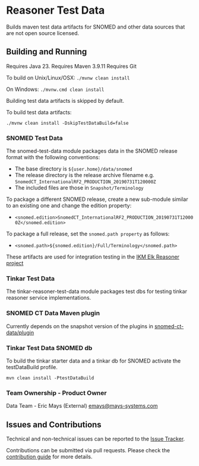 # Reasoner Test Data

Builds maven test data artifacts for SNOMED and other data sources that are not open source licensed.

## Building and Running

Requires Java 23.
Requires Maven 3.9.11
Requires Git

To build on Unix/Linux/OSX: `./mvnw clean install`

On Windows: `./mvnw.cmd clean install`

Building test data artifacts is skipped by default.

To build test data artifacts:

```
./mvnw clean install -DskipTestDataBuild=false
```

### SNOMED Test Data

The snomed-test-data module packages data in the SNOMED release format with the following conventions:
* The base directory is `${user.home}/data/snomed`
* The release directory is the release archive filename e.g. `SnomedCT_InternationalRF2_PRODUCTION_20190731T120000Z`
* The included files are those in `Snapshot/Terminology`

To package a different SNOMED release, create a new sub-module similar to an existing one and change the edition property:
* `<snomed.edition>SnomedCT_InternationalRF2_PRODUCTION_20190731T120000Z</snomed.edition>`

To package a full release, set the `snomed.path property` as follows:
* `<snomed.path>${snomed.edition}/Full/Terminology</snomed.path>`


These artifacts are used for integration testing in the [IKM Elk Reasoner project](https://github.com/ikmdev/ikm-reasoner)

### Tinkar Test Data

The tinkar-reasoner-test-data module packages test dbs for testing tinkar reasoner service implementations.

### SNOMED CT Data Maven plugin

Currently depends on the snapshot version of the plugins in [snomed-ct-data/plugin](https://github.com/ikmdev/snomed-ct-data)

### Tinkar Test Data SNOMED db

To build the tinkar starter data and a tinkar db for SNOMED activate the testDataBuild profile.

```
mvn clean install -PtestDataBuild
```


### Team Ownership - Product Owner

Data Team - Eric Mays (External) <emays@mays-systems.com>

## Issues and Contributions
Technical and non-technical issues can be reported to the [Issue Tracker](https://github.com/ikmdev/reasoner-test-data/issues).

Contributions can be submitted via pull requests. Please check the [contribution guide](doc/how-to-contribute.md) for more details.
